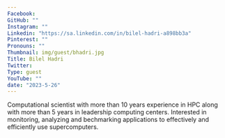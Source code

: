 ```yaml
---
Facebook: 
GitHub: ""
Instagram: ""
Linkedin: "https://sa.linkedin.com/in/bilel-hadri-a898bb3a"
Pinterest: ""
Pronouns: ""
Thumbnail: img/guest/bhadri.jpg
Title: Bilel Hadri 
Twitter: 
Type: guest
YouTube: ""
date: "2023-5-26"
---
```


Computational scientist with more than 10 years experience in HPC along with more than 5 years in leadership computing centers. Interested in monitoring, analyzing and bechmarking applications to effectively and efficiently use supercomputers. 
